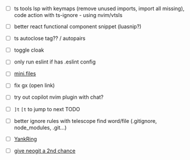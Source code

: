 - [ ] ts tools lsp with keymaps (remove unused imports, import all missing), code action with ts-ignore - using nvim/vtsls
- [ ] better react functional component snippet (luasnip?)
- [ ] ts autoclose tag?? / autopairs
- [ ] toggle cloak

- [ ] only run eslint if has .eslint config
- [ ] [mini.files](https://www.reddit.com/r/neovim/s/cHNGz8iwxI)
- [ ] fix gx (open link)
- [ ] try out copilot nvim plugin with chat?
- [ ] `]t` `[t` to jump to next TODO
- [ ] better ignore rules with telescope find word/file (.gitignore, node_modules, .git...)
- [ ] [YankRing](https://github.com/vim-scripts/YankRing.vim)
- [ ] [give neogit a 2nd chance](https://youtu.be/K-FKqXj8BAQ?si=Cib9z0amymk03kr5)
